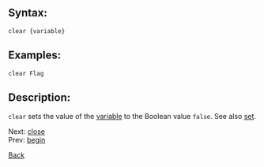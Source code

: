 ## Syntax:
`clear {variable}`

## Examples:
`clear Flag`

## Description:
`clear` sets the value of the [variable](variable.md) to the Boolean value `false`. See also [set](set.md).

Next: [close](close.md)  
Prev: [begin](begin.md)

[Back](../README.md)
